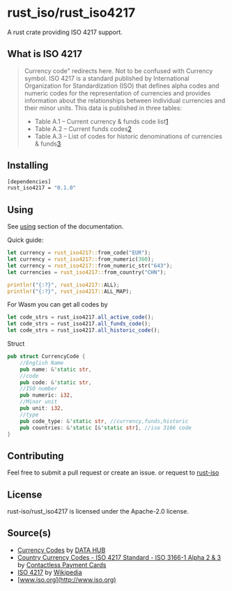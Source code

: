 # rust_iso/rust_iso4217

A rust crate providing ISO 4217 support.

## What is ISO 4217

> Currency code" redirects here. Not to be confused with Currency symbol.
> ISO 4217 is a standard published by International Organization for Standardization (ISO) that defines alpha codes and numeric codes for the representation of currencies and provides information about the relationships between individual currencies and their minor units. This data is published in three tables:
> * Table A.1 – Current currency & funds code list[1](https://en.wikipedia.org/wiki/ISO_4217#cite_note-tablea1-1)
> * Table A.2 – Current funds codes[2](https://en.wikipedia.org/wiki/ISO_4217#cite_note-2)
> * Table A.3 – List of codes for historic denominations of currencies & funds[3](https://en.wikipedia.org/wiki/ISO_4217#cite_note-tablea3-3)

## Installing

``` sh
[dependencies]
rust_iso4217 = "0.1.0"
```

## Using

See [using](https://crates.io/crates/rust_iso4217) section of the documentation.

Quick guide:

``` rust
let currency = rust_iso4217::from_code("EUR");
let currency = rust_iso4217::from_numeric(360);
let currency = rust_iso4217::from_numeric_str("643");
let currencies = rust_iso4217::from_country("CHN");

println!("{:?}", rust_iso4217::ALL);
println!("{:?}", rust_iso4217::ALL_MAP);
```

For Wasm you can get all codes by 
```javascript
let code_strs = rust_iso4217.all_active_code();
let code_strs = rust_iso4217.all_funds_code();
let code_strs = rust_iso4217.all_historic_code();
```

Struct
``` rust
pub struct CurrencyCode {
    //English Name
    pub name: &'static str,
    //code
    pub code: &'static str,
    //ISO number
    pub numeric: i32,
    //Minor unit
    pub unit: i32,
    //type
    pub code_type: &'static str, //currency,funds,historic
    pub countries: &'static [&'static str], //iso 3166 code
}
```

## Contributing

Feel free to submit a pull request or create an issue.
or request to [rust-iso](https://github.com/rust-iso) 

## License

rust-iso/rust_iso4217 is licensed under the Apache-2.0 license.

## Source(s)

* [Currency Codes](https://datahub.io/core/currency-codes#data) by [DATA HUB](https://datahub.io)
* [Country Currency Codes - ISO 4217 Standard - ISO 3166-1 Alpha 2 & 3](http://www.contactlesspaymentcards.com/country-currency-codes.php) by [Contactless Payment Cards](http://www.wikipedia.org)
* [ISO 4217](https://en.wikipedia.org/wiki/ISO_4217) by [Wikipedia](http://www.wikipedia.org)
* [www.iso.org](http://www.iso.org)

